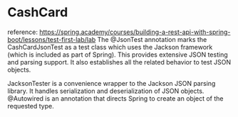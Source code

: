 # CashCard
reference:
https://spring.academy/courses/building-a-rest-api-with-spring-boot/lessons/test-first-lab/lab
The @JsonTest annotation marks the CashCardJsonTest as a test class which uses the Jackson framework (which is included as part of Spring). This provides extensive JSON testing and parsing support. It also establishes all the related behavior to test JSON objects.

JacksonTester is a convenience wrapper to the Jackson JSON parsing library. It handles serialization and deserialization of JSON objects.
@Autowired is an annotation that directs Spring to create an object of the requested type.
